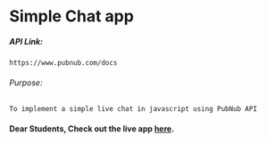 # Simple Chat app

##### API Link:
    https://www.pubnub.com/docs

###### Purpose:
    To implement a simple live chat in javascript using PubNub API

#### Dear Students, Check out the live app [here](https://ramya-brs.github.io/Chat-Service-API/).
